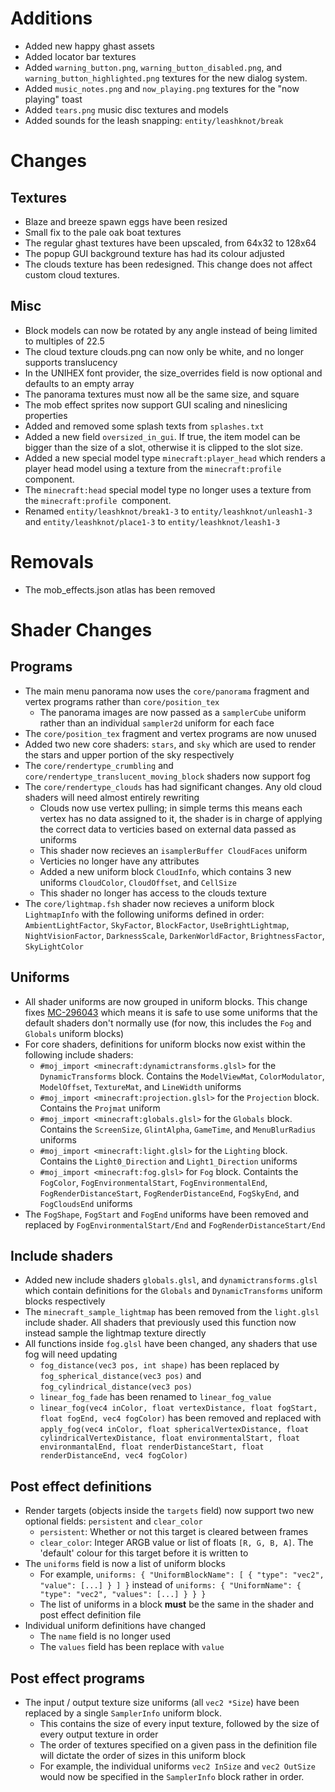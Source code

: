 # Additions
- Added new happy ghast assets
- Added locator bar textures
- Added `warning_button.png`, `warning_button_disabled.png`, and `warning_button_highlighted.png` textures for the new dialog system.
- Added `music_notes.png` and `now_playing.png` textures for the "now playing" toast
- Added `tears.png` music disc textures and models
- Added sounds for the leash snapping: `entity/leashknot/break`


# Changes
## Textures
- Blaze and breeze spawn eggs have been resized
- Small fix to the pale oak boat textures
- The regular ghast textures have been upscaled, from 64x32 to 128x64
- The popup GUI background texture has had its colour adjusted
- The clouds texture has been redesigned. This change does not affect custom cloud textures.

## Misc
- Block models can now be rotated by any angle instead of being limited to multiples of 22.5
- The cloud texture clouds.png can now only be white, and no longer supports translucency
- In the UNIHEX font provider, the size_overrides field is now optional and defaults to an empty array
- The panorama textures must now all be the same size, and square
- The mob effect sprites now support GUI scaling and nineslicing properties
- Added and removed some splash texts from `splashes.txt`
- Added a new field `oversized_in_gui`. If true, the item model can be bigger than the size of a slot, otherwise it is clipped to the slot size.
- Added a new special model type `minecraft:player_head` which renders a player head model using a texture from the `minecraft:profile` component.
- The `minecraft:head` special model type no longer uses a texture from the `minecraft:profile `component.
- Renamed `entity/leashknot/break1-3` to `entity/leashknot/unleash1-3` and `entity/leashknot/place1-3` to `entity/leashknot/leash1-3`

# Removals
- The mob_effects.json atlas has been removed


# Shader Changes
## Programs
- The main menu panorama now uses the `core/panorama` fragment and vertex programs rather than `core/position_tex`
   - The panorama images are now passed as a `samplerCube` uniform rather than an individual `sampler2d` uniform for each face
- The `core/position_tex` fragment and vertex programs are now unused
- Added two new core shaders: `stars`, and `sky` which are used to render the stars and upper portion of the sky respectively
- The `core/rendertype_crumbling` and `core/rendertype_translucent_moving_block` shaders now support fog
- The `core/rendertype_clouds` has had significant changes. Any old cloud shaders will need almost entirely rewriting
   - Clouds now use vertex pulling; in simple terms this means each vertex has no data assigned to it, the shader is in charge of applying the correct data to verticies based on external data passed as uniforms
   - This shader now recieves an `isamplerBuffer CloudFaces` uniform
   - Verticies no longer have any attributes
   - Added a new uniform block `CloudInfo`, which contains 3 new uniforms `CloudColor`, `CloudOffset`, and `CellSize`
   - This shader no longer has access to the clouds texture
- The `core/lightmap.fsh` shader now recieves a uniform block `LightmapInfo` with the following uniforms defined in order: `AmbientLightFactor`, `SkyFactor`, `BlockFactor`, `UseBrightLightmap`, `NightVisionFactor`, `DarknessScale`, `DarkenWorldFactor`, `BrightnessFactor`, `SkyLightColor`

## Uniforms
- All shader uniforms are now grouped in uniform blocks. This change fixes [MC-296043](https://bugs.mojang.com/browse/MC/issues/MC-296043) which means it is safe to use some uniforms that the default shaders don't normally use (for now, this includes the `Fog` and `Globals` uniform blocks)
- For core shaders, definitions for uniform blocks now exist within the following include shaders:
   - `#moj_import <minecraft:dynamictransforms.glsl>` for the `DynamicTransforms` block. Contains the `ModelViewMat`, `ColorModulator`, `ModelOffset`, `TextureMat`, and `LineWidth` uniforms
   - `#moj_import <minecraft:projection.glsl>` for the `Projection` block. Contains the `Projmat` uniform
   - `#moj_import <minecraft:globals.glsl>` for the `Globals` block. Contains the `ScreenSize`, `GlintAlpha`, `GameTime`, and `MenuBlurRadius` uniforms
   - `#moj_import <minecraft:light.glsl>` for the `Lighting` block. Contains the `Light0_Direction` and `Light1_Direction` uniforms
   - `#moj_import <minecraft:fog.glsl>` for `Fog` block. Containts the `FogColor`, `FogEnvironmentalStart`, `FogEnvironmentalEnd`, `FogRenderDistanceStart`, `FogRenderDistanceEnd`, `FogSkyEnd`, and `FogCloudsEnd` uniforms
- The `FogShape`, `FogStart` and `FogEnd` uniforms have been removed and replaced by `FogEnvironmentalStart/End` and `FogRenderDistanceStart/End`

## Include shaders
- Added new include shaders `globals.glsl`, and `dynamictransforms.glsl` which contain definitions for the `Globals` and `DynamicTransforms` uniform blocks respectively
- The `minecraft_sample_lightmap` has been removed from the `light.glsl` include shader. All shaders that previously used this function now instead sample the lightmap texture directly
- All functions inside `fog.glsl` have been changed, any shaders that use fog will need updating
   - `fog_distance(vec3 pos, int shape)` has been replaced by `fog_spherical_distance(vec3 pos)` and `fog_cylindrical_distance(vec3 pos)`
   - `linear_fog_fade` has been renamed to `linear_fog_value`
   - `linear_fog(vec4 inColor, float vertexDistance, float fogStart, float fogEnd, vec4 fogColor)` has been removed and replaced with `apply_fog(vec4 inColor, float sphericalVertexDistance, float cylindricalVertexDistance, float environmentalStart, float environmantalEnd, float renderDistanceStart, float renderDistanceEnd, vec4 fogColor)`

## Post effect definitions
- Render targets (objects inside the `targets` field) now support two new optional fields: `persistent` and `clear_color`
   - `persistent`: Whether or not this target is cleared between frames
   - `clear_color`: Integer ARGB value or list of floats `[R, G, B, A]`. The 'default' colour for this target before it is written to
- The `uniforms` field is now a list of uniform blocks
   - For example, `uniforms: { "UniformBlockName": [ { "type": "vec2", "value": [...] } ] }` instead of `uniforms: { "UniformName": { "type": "vec2", "values": [...] } } }` 
   - The list of uniforms in a block **must** be the same in the shader and post effect definition file
- Individual uniform definitions have changed
   - The `name` field is no longer used
   - The `values` field has been replace with `value`

## Post effect programs
- The input / output texture size uniforms (all `vec2 *Size`) have been replaced by a single `SamplerInfo` uniform block.
   - This contains the size of every input texture, followed by the size of every output texture in order
   - The order of textures specified on a given pass in the definition file will dictate the order of sizes in this uniform block
   - For example, the individual uniforms `vec2 InSize` and `vec2 OutSize` would now be specified in the `SamplerInfo` block rather in order.
